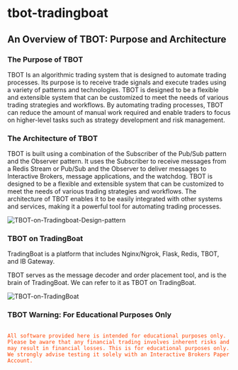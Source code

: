 # tbot-tradingboat

## An Overview of TBOT: Purpose and Architecture

### The Purpose of TBOT

TBOT Is an algorithmic trading system that is designed to automate trading processes. Its purpose is to receive trade signals and execute trades using a variety of patterns and technologies. TBOT is designed to be a flexible and extensible system that can be customized to meet the needs of various trading strategies and workflows. By automating trading processes, TBOT can reduce the amount of manual work required and enable traders to focus on higher-level tasks such as strategy development and risk management.

### The Architecture of TBOT

TBOT is built using a combination of the Subscriber of the Pub/Sub pattern and the Observer pattern. It uses the Subscriber to receive messages from a Redis Stream or Pub/Sub and the Observer to deliver messages to Interactive Brokers, message applications, and the watchdog. TBOT is designed to be a flexible and extensible system that can be customized to meet the needs of various trading strategies and workflows. The architecture of TBOT enables it to be easily integrated with other systems and services, making it a powerful tool for automating trading processes.


![TBOT-on-Tradingboat-Design-pattern](https://user-images.githubusercontent.com/1986788/229383737-3149cc4e-42a5-4cf8-9d8f-f92f4444469d.png)

### TBOT on TradingBoat

TradingBoat is a platform that includes Nginx/Ngrok, Flask, Redis, TBOT, and IB Gateway.

TBOT serves as the message decoder and order placement tool, and is the brain of TradingBoat. We can refer to it as TBOT on TradingBoat.

![TBOT-on-TradingBoat](https://user-images.githubusercontent.com/1986788/226757087-16d96ad4-30f6-4310-bc70-eec3cc38dea9.png)


### TBOT Warning: For Educational Purposes Only

<code style="color : orangered">
All software provided here is intended for educational purposes only. Please be aware that any financial trading involves inherent risks and may result in financial losses. This is for educational purposes only. We strongly advise testing it solely with an Interactive Brokers Paper Account.
</code>
